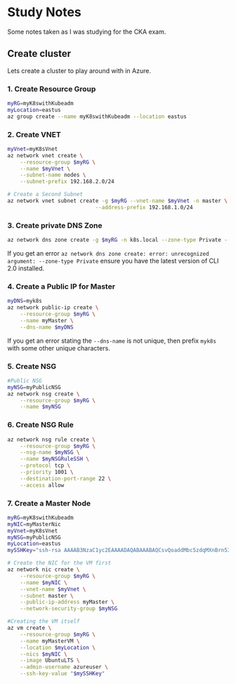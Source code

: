 # Study Notes
Some notes taken as I was studying for the CKA exam.

## Create cluster
Lets create a cluster to play around with in Azure.

### 1. Create Resource Group
```bash
myRG=myK8swithKubeadm
myLocation=eastus
az group create --name myK8swithKubeadm --location eastus
```
### 2. Create VNET
```bash
myVnet=myK8sVnet
az network vnet create \
    --resource-group $myRG \
    --name $myVnet \
    --subnet-name nodes \
    --subnet-prefix 192.168.2.0/24

# Create a Second Subnet
az network vnet subnet create -g $myRG --vnet-name $myVnet -n master \
                            --address-prefix 192.168.1.0/24
```
### 3. Create private DNS Zone
```bash
az network dns zone create -g $myRG -n k8s.local --zone-type Private --resolution-vnets $myVnet
```
If you get an error ```az network dns zone create: error: unrecognized argument: --zone-type Private``` ensure you have the latest version of CLI 2.0 installed.

### 4. Create a Public IP for Master
```bash
myDNS=myk8s
az network public-ip create \
    --resource-group $myRG \
    --name myMaster \
    --dns-name $myDNS
```
If you get an error stating the ```--dns-name``` is not unique, then prefix ```myk8s``` with some other unique characters.

### 5. Create NSG
```bash
#Public NSG
myNSG=myPublicNSG
az network nsg create \
    --resource-group $myRG \
    --name $myNSG
```
### 6. Create NSG Rule
```bash
az network nsg rule create \
    --resource-group $myRG \
    --nsg-name $myNSG \
    --name $myNSGRuleSSH \
    --protocol tcp \
    --priority 1001 \
    --destination-port-range 22 \
    --access allow
```

### 7. Create a Master Node
```bash
myRG=myK8swithKubeadm
myNIC=myMasterNic
myVnet=myK8sVnet
myNSG=myPublicNSG
myLocation=eastus
mySSHKey="ssh-rsa AAAAB3NzaC1yc2EAAAADAQABAAABAQCsvQoaddMbc5zdqMXnBrn53eatB1hzHwk0rlpg/SUn+B6yMJRq0fvntn1/LWkhsOv2QIOkSZhnZO5rUJuoSaBZuRkXf2wUsva2Z9iaKMozzcadUXCU0y/2ekCPY+8eUZOSvTgmn2K0xT12H+rrzGK6MBgnFgDZ2npROZa4eF4SkMxcMpFbOiOEY53/OiokbwEFUXD3omrhURqJzOOWdaCy4XPjWvjEzpNagTM/uy0habgSVVa3Uj/aF8QkgixJOlgME4jBMyM4uyd/lCsgKvrFquwVbOWZUcic+lZTDVfjIUyqTkq6+avzxtWnxMNrktW7gfOA1Des53Vs4N4QL+af jenkins@jenkins"

# Create the NIC for the VM first
az network nic create \
    --resource-group $myRG \
    --name $myNIC \
    --vnet-name $myVnet \
    --subnet master \
    --public-ip-address myMaster \
    --network-security-group $myNSG

#Creating the VM itself
az vm create \
    --resource-group $myRG \
    --name myMasterVM \
    --location $myLocation \
    --nics $myNIC \
    --image UbuntuLTS \
    --admin-username azureuser \
    --ssh-key-value "$mySSHKey"
```